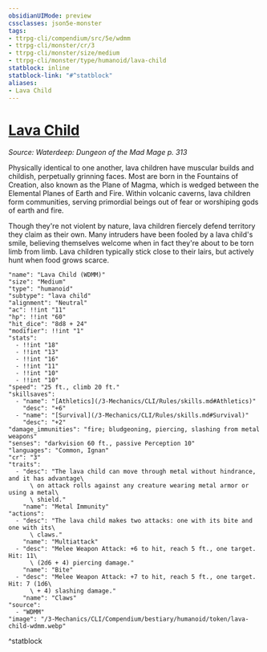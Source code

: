 ```yaml
---
obsidianUIMode: preview
cssclasses: json5e-monster
tags:
- ttrpg-cli/compendium/src/5e/wdmm
- ttrpg-cli/monster/cr/3
- ttrpg-cli/monster/size/medium
- ttrpg-cli/monster/type/humanoid/lava-child
statblock: inline
statblock-link: "#^statblock"
aliases:
- Lava Child
---
```

# [Lava Child](3-Mechanics\CLI\Compendium\bestiary\humanoid/lava-child-wdmm.md)
*Source: Waterdeep: Dungeon of the Mad Mage p. 313*  

Physically identical to one another, lava children have muscular builds and childish, perpetually grinning faces. Most are born in the Fountains of Creation, also known as the Plane of Magma, which is wedged between the Elemental Planes of Earth and Fire. Within volcanic caverns, lava children form communities, serving primordial beings out of fear or worshiping gods of earth and fire.

Though they're not violent by nature, lava children fiercely defend territory they claim as their own. Many intruders have been fooled by a lava child's smile, believing themselves welcome when in fact they're about to be torn limb from limb. Lava children typically stick close to their lairs, but actively hunt when food grows scarce.

```statblock
"name": "Lava Child (WDMM)"
"size": "Medium"
"type": "humanoid"
"subtype": "lava child"
"alignment": "Neutral"
"ac": !!int "11"
"hp": !!int "60"
"hit_dice": "8d8 + 24"
"modifier": !!int "1"
"stats":
  - !!int "18"
  - !!int "13"
  - !!int "16"
  - !!int "11"
  - !!int "10"
  - !!int "10"
"speed": "25 ft., climb 20 ft."
"skillsaves":
  - "name": "[Athletics](/3-Mechanics/CLI/Rules/skills.md#Athletics)"
    "desc": "+6"
  - "name": "[Survival](/3-Mechanics/CLI/Rules/skills.md#Survival)"
    "desc": "+2"
"damage_immunities": "fire; bludgeoning, piercing, slashing from metal weapons"
"senses": "darkvision 60 ft., passive Perception 10"
"languages": "Common, Ignan"
"cr": "3"
"traits":
  - "desc": "The lava child can move through metal without hindrance, and it has advantage\
      \ on attack rolls against any creature wearing metal armor or using a metal\
      \ shield."
    "name": "Metal Immunity"
"actions":
  - "desc": "The lava child makes two attacks: one with its bite and one with its\
      \ claws."
    "name": "Multiattack"
  - "desc": "Melee Weapon Attack: +6 to hit, reach 5 ft., one target. Hit: 11\
      \ (2d6 + 4) piercing damage."
    "name": "Bite"
  - "desc": "Melee Weapon Attack: +7 to hit, reach 5 ft., one target. Hit: 7 (1d6\
      \ + 4) slashing damage."
    "name": "Claws"
"source":
  - "WDMM"
"image": "/3-Mechanics/CLI/Compendium/bestiary/humanoid/token/lava-child-wdmm.webp"
```
^statblock
